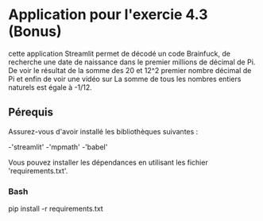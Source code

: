 # Application pour l'exercie 4.3 (Bonus)

cette application Streamlit permet de décodé un code Brainfuck, de recherche une date de naissance dans le premier millions de décimal de Pi. De voir le résultat de la somme des 20 et 12^2 premier nombre décimal de Pi et enfin de voir une vidéo sur La somme de tous les nombres entiers naturels est égale à -1/12.

## Pérequis
Assurez-vous d'avoir installé les bibliothèques suivantes :

-'streamlit' 
-'mpmath' 
-'babel'

Vous pouvez installer les dépendances en utilisant les fichier 'requirements.txt'.

### Bash
pip install -r requirements.txt
